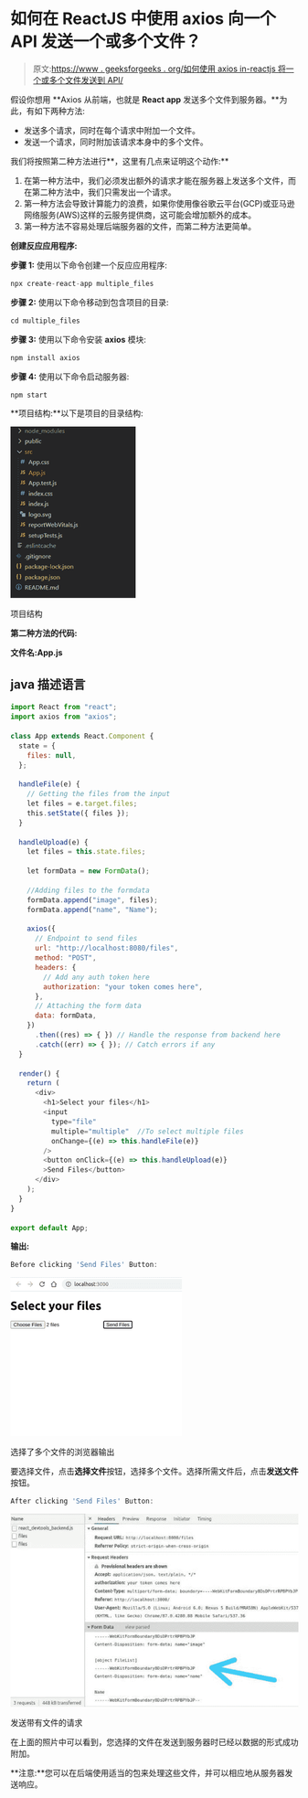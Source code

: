 # 如何在 ReactJS 中使用 axios 向一个 API 发送一个或多个文件？

> 原文:[https://www . geeksforgeeks . org/如何使用 axios in-reactjs 将一个或多个文件发送到 API/](https://www.geeksforgeeks.org/how-to-send-one-or-more-files-to-an-api-using-axios-in-reactjs/)

假设你想用 **Axios 从前端，也就是 **React app** 发送多个文件到服务器。**为此，有如下两种方法:

*   发送多个请求，同时在每个请求中附加一个文件。
*   发送一个请求，同时附加该请求本身中的多个文件。

我们将按照第二种方法进行**，这里有几点来证明这个动作:**

1.  在第一种方法中，我们必须发出额外的请求才能在服务器上发送多个文件，而在第二种方法中，我们只需发出一个请求。
2.  第一种方法会导致计算能力的浪费，如果你使用像谷歌云平台(GCP)或亚马逊网络服务(AWS)这样的云服务提供商，这可能会增加额外的成本。
3.  第一种方法不容易处理后端服务器的文件，而第二种方法更简单。

**创建反应应用程序:**

**步骤 1:** 使用以下命令创建一个反应应用程序:

```jsx
npx create-react-app multiple_files
```

**步骤 2:** 使用以下命令移动到包含项目的目录:

```jsx
cd multiple_files
```

**步骤 3:** 使用以下命令安装 **axios** 模块:

```jsx
npm install axios
```

**步骤 4:** 使用以下命令启动服务器:

```jsx
npm start
```

**项目结构:**以下是项目的目录结构:

![](img/60b8e2a9b9401c25fc102acb8748dc5c.png)

项目结构

**第二种方法的代码:**

**文件名:App.js**

## java 描述语言

```jsx
import React from "react";
import axios from "axios";

class App extends React.Component {
  state = {
    files: null,
  };

  handleFile(e) {
    // Getting the files from the input
    let files = e.target.files;
    this.setState({ files });
  }

  handleUpload(e) {
    let files = this.state.files;

    let formData = new FormData();

    //Adding files to the formdata
    formData.append("image", files);
    formData.append("name", "Name");

    axios({
      // Endpoint to send files
      url: "http://localhost:8080/files",
      method: "POST",
      headers: {
        // Add any auth token here
        authorization: "your token comes here",
      },
      // Attaching the form data
      data: formData,
    })
      .then((res) => { }) // Handle the response from backend here
      .catch((err) => { }); // Catch errors if any
  }

  render() {
    return (
      <div>
        <h1>Select your files</h1>
        <input
          type="file"
          multiple="multiple"  //To select multiple files
          onChange={(e) => this.handleFile(e)}
        />
        <button onClick={(e) => this.handleUpload(e)}
        >Send Files</button>
      </div>
    );
  }
}

export default App;
```

**输出:**

```jsx
Before clicking 'Send Files' Button:
```

![](img/7aa1444a3bee148a83be89e4da0d4a30.png)

选择了多个文件的浏览器输出

要选择文件，点击**选择文件**按钮，选择多个文件。选择所需文件后，点击**发送文件**按钮。

```jsx
After clicking 'Send Files' Button:
```

![](img/716e5da0ffe5f2a4d055d879060bc5a4.png)

发送带有文件的请求

在上面的照片中可以看到，您选择的文件在发送到服务器时已经以数据的形式成功附加。

**注意:**您可以在后端使用适当的包来处理这些文件，并可以相应地从服务器发送响应。